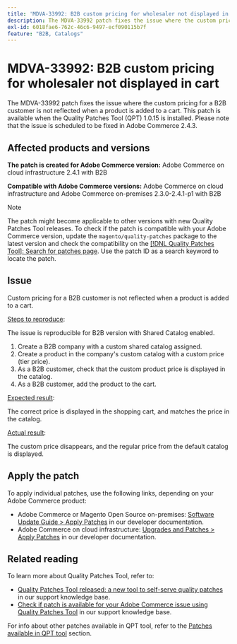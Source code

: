 ```yaml
---
title: 'MDVA-33992: B2B custom pricing for wholesaler not displayed in cart'
description: The MDVA-33992 patch fixes the issue where the custom pricing for a B2B customer is not reflected when a product is added to a cart. This patch is available when the Quality Patches Tool (QPT) 1.0.15 is installed. Please note that the issue is scheduled to be fixed in Adobe Commerce 2.4.3.
exl-id: 6018fae6-762c-46c6-9497-ecf090115b7f
feature: "B2B, Catalogs"
---
```

# MDVA-33992: B2B custom pricing for wholesaler not displayed in cart

The MDVA-33992 patch fixes the issue where the custom pricing for a B2B customer is not reflected when a product is added to a cart. This patch is available when the Quality Patches Tool (QPT) 1.0.15 is installed. Please note that the issue is scheduled to be fixed in Adobe Commerce 2.4.3.

## Affected products and versions

 **The patch is created for Adobe Commerce version:** Adobe Commerce on cloud infrastructure 2.4.1 with B2B

 **Compatible with Adobe Commerce versions:** Adobe Commerce on cloud infrastructure and Adobe Commerce on-premises 2.3.0-2.4.1-p1 with B2B

>[!NOTE]
>
>The patch might become applicable to other versions with new Quality Patches Tool releases. To check if the patch is compatible with your Adobe Commerce version, update the `magento/quality-patches` package to the latest version and check the compatibility on the [[!DNL Quality Patches Tool]: Search for patches page](https://devdocs.magento.com/quality-patches/tool.html#patch-grid). Use the patch ID as a search keyword to locate the patch.

## Issue

Custom pricing for a B2B customer is not reflected when a product is added to a cart.

<u>Steps to reproduce</u>:

The issue is reproducible for B2B version with Shared Catalog enabled.

1. Create a B2B company with a custom shared catalog assigned.
1. Create a product in the company's custom catalog with a custom price (tier price).
1. As a B2B customer, check that the custom product price is displayed in the catalog.
1. As a B2B customer, add the product to the cart.

<u>Expected result</u>:

The correct price is displayed in the shopping cart, and matches the price in the catalog.

<u>Actual result</u>:

The custom price disappears, and the regular price from the default catalog is displayed.

## Apply the patch

To apply individual patches, use the following links, depending on your Adobe Commerce product:

* Adobe Commerce or Magento Open Source on-premises: [Software Update Guide > Apply Patches](https://devdocs.magento.com/guides/v2.4/comp-mgr/patching/mqp.html) in our developer documentation.
* Adobe Commerce on cloud infrastructure: [Upgrades and Patches > Apply Patches](https://devdocs.magento.com/cloud/project/project-patch.html) in our developer documentation.

## Related reading

To learn more about Quality Patches Tool, refer to:

* [Quality Patches Tool released: a new tool to self-serve quality patches](/help/announcements/adobe-commerce-announcements/magento-quality-patches-released-new-tool-to-self-serve-quality-patches.md) in our support knowledge base.
* [Check if patch is available for your Adobe Commerce issue using Quality Patches Tool](/help/support-tools/patches-available-in-qpt-tool/check-patch-for-magento-issue-with-magento-quality-patches.md) in our support knowledge base.

For info about other patches available in QPT tool, refer to the [Patches available in QPT tool](https://support.magento.com/hc/en-us/sections/360010506631-Patches-available-in-QPT-tool-) section.
